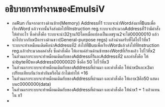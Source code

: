 # อธิบายการทำงานของEmulsiV
- กดRun เริ่มจากตารางด้านซ้าย(Memory) Addressที่1 ระบบจะนำWordส่งมาที่Busเพื่อเรียงWord แล้วจากนั้นจึงส่งต่อไปที่Instruction reg.ระบบจะประมวลAddressที่1ว่ามีคำสั่งให้ทำอะไร ซึ่งคำสั่งคือ ระบบจะนำ32ฐาน10โดยเมื่อแปลงเป็นเลขฐาน2จะได้00000010 แล้วนำไปบวกกับx0ตารางด้านขวา(General-purpose regs) แล้วนำผลรับที่ได้ไปไว้ที่x1
- ระบบจะทำเหมือนเดิมคือนำAddressที่2 ส่งไปที่Busเพื่อเรียงWordแล้วส่งไปที่Instruction reg.แล้วประมวลผลคำสั่ง ซึ่งคำสั่งคือ ให้เอาแค่ส่วนด้านซ้ายของWordที่เรียงแล้ว ไปไว้ที่x2
- ในส่วนแรกระบบจะทำหมือนเดิมกับของAddressที่1และAddressที่2 และคำสั่งคือ ให้นำbyteที่0ของAddress00000020 ซึ่งคือ 50 ไปไว้ที่x3
- ในส่วนแรกระบบจะทำหมือนเดิมกับของAddressที่ผ่านมา และคำสั่งคือ ให้นำx0และx3มาเปรียบเทียบกันว่าเท่ากันหรือไม่ ถ้าไม่เท่าให้ +16
- ในส่วนแรกระบบจะทำหมือนเดิมกับของAddressที่ผ่านมา และคำสั่งคือ ให้เอาx3คือ50 แสดงบนc0000000(data)
- ในส่วนแรกระบบจะทำหมือนเดิมกับของAddressที่ผ่านมา และคำสั่งคือ ให้นำx1 + 1 แล้วแทนใน x1
- 
